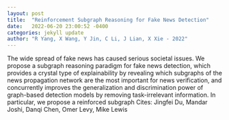 ```yaml
---
layout: post
title:  "Reinforcement Subgraph Reasoning for Fake News Detection"
date:   2022-06-20 23:00:52 -0400
categories: jekyll update
author: "R Yang, X Wang, Y Jin, C Li, J Lian, X Xie - 2022"
---
```

The wide spread of fake news has caused serious societal issues. We propose a subgraph reasoning paradigm for fake news detection, which provides a crystal type of explainability by revealing which subgraphs of the news propagation network are the most important for news verification, and concurrently improves the generalization and discrimination power of graph-based detection models by removing task-irrelevant information. In particular, we propose a reinforced subgraph  Cites: Jingfei Du, Mandar Joshi, Danqi Chen, Omer Levy, Mike Lewis